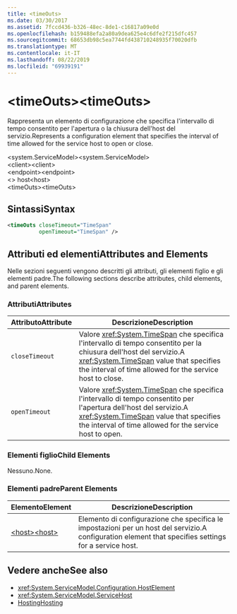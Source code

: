 ```yaml
---
title: <timeOuts>
ms.date: 03/30/2017
ms.assetid: 7fccd436-b326-48ec-8de1-c16817a09e0d
ms.openlocfilehash: b159488efa2a80a9dea625e4c6dfe2f215dfc457
ms.sourcegitcommit: 68653db98c5ea7744fd438710248935f70020dfb
ms.translationtype: MT
ms.contentlocale: it-IT
ms.lasthandoff: 08/22/2019
ms.locfileid: "69939191"
---
```

# <a name="timeouts"></a><span data-ttu-id="27dbd-101">\<timeOuts></span><span class="sxs-lookup"><span data-stu-id="27dbd-101">\<timeOuts></span></span>
<span data-ttu-id="27dbd-102">Rappresenta un elemento di configurazione che specifica l'intervallo di tempo consentito per l'apertura o la chiusura dell'host del servizio.</span><span class="sxs-lookup"><span data-stu-id="27dbd-102">Represents a configuration element that specifies the interval of time allowed for the service host to open or close.</span></span>  
  
 <span data-ttu-id="27dbd-103">\<system.ServiceModel></span><span class="sxs-lookup"><span data-stu-id="27dbd-103">\<system.ServiceModel></span></span>  
<span data-ttu-id="27dbd-104">\<client></span><span class="sxs-lookup"><span data-stu-id="27dbd-104">\<client></span></span>  
<span data-ttu-id="27dbd-105">\<endpoint></span><span class="sxs-lookup"><span data-stu-id="27dbd-105">\<endpoint></span></span>  
<span data-ttu-id="27dbd-106">\<> host</span><span class="sxs-lookup"><span data-stu-id="27dbd-106">\<host></span></span>  
<span data-ttu-id="27dbd-107">\<timeOuts></span><span class="sxs-lookup"><span data-stu-id="27dbd-107">\<timeOuts></span></span>  
  
## <a name="syntax"></a><span data-ttu-id="27dbd-108">Sintassi</span><span class="sxs-lookup"><span data-stu-id="27dbd-108">Syntax</span></span>  
  
```xml  
<timeOuts closeTimeout="TimeSpan"
          openTimeout="TimeSpan" />
```  
  
## <a name="attributes-and-elements"></a><span data-ttu-id="27dbd-109">Attributi ed elementi</span><span class="sxs-lookup"><span data-stu-id="27dbd-109">Attributes and Elements</span></span>  
 <span data-ttu-id="27dbd-110">Nelle sezioni seguenti vengono descritti gli attributi, gli elementi figlio e gli elementi padre.</span><span class="sxs-lookup"><span data-stu-id="27dbd-110">The following sections describe attributes, child elements, and parent elements.</span></span>  
  
### <a name="attributes"></a><span data-ttu-id="27dbd-111">Attributi</span><span class="sxs-lookup"><span data-stu-id="27dbd-111">Attributes</span></span>  
  
|<span data-ttu-id="27dbd-112">Attributo</span><span class="sxs-lookup"><span data-stu-id="27dbd-112">Attribute</span></span>|<span data-ttu-id="27dbd-113">Descrizione</span><span class="sxs-lookup"><span data-stu-id="27dbd-113">Description</span></span>|  
|---------------|-----------------|  
|`closeTimeout`|<span data-ttu-id="27dbd-114">Valore <xref:System.TimeSpan> che specifica l'intervallo di tempo consentito per la chiusura dell'host del servizio.</span><span class="sxs-lookup"><span data-stu-id="27dbd-114">A <xref:System.TimeSpan> value that specifies the interval of time allowed for the service host to close.</span></span>|  
|`openTimeout`|<span data-ttu-id="27dbd-115">Valore <xref:System.TimeSpan> che specifica l'intervallo di tempo consentito per l'apertura dell'host del servizio.</span><span class="sxs-lookup"><span data-stu-id="27dbd-115">A <xref:System.TimeSpan> value that specifies the interval of time allowed for the service host to open.</span></span>|  
  
### <a name="child-elements"></a><span data-ttu-id="27dbd-116">Elementi figlio</span><span class="sxs-lookup"><span data-stu-id="27dbd-116">Child Elements</span></span>  
 <span data-ttu-id="27dbd-117">Nessuno.</span><span class="sxs-lookup"><span data-stu-id="27dbd-117">None.</span></span>  
  
### <a name="parent-elements"></a><span data-ttu-id="27dbd-118">Elementi padre</span><span class="sxs-lookup"><span data-stu-id="27dbd-118">Parent Elements</span></span>  
  
|<span data-ttu-id="27dbd-119">Elemento</span><span class="sxs-lookup"><span data-stu-id="27dbd-119">Element</span></span>|<span data-ttu-id="27dbd-120">Descrizione</span><span class="sxs-lookup"><span data-stu-id="27dbd-120">Description</span></span>|  
|-------------|-----------------|  
|[<span data-ttu-id="27dbd-121">\<host></span><span class="sxs-lookup"><span data-stu-id="27dbd-121">\<host></span></span>](host.md)|<span data-ttu-id="27dbd-122">Elemento di configurazione che specifica le impostazioni per un host del servizio.</span><span class="sxs-lookup"><span data-stu-id="27dbd-122">A configuration element that specifies settings for a service host.</span></span>|  
  
## <a name="see-also"></a><span data-ttu-id="27dbd-123">Vedere anche</span><span class="sxs-lookup"><span data-stu-id="27dbd-123">See also</span></span>

- <xref:System.ServiceModel.Configuration.HostElement>
- <xref:System.ServiceModel.ServiceHost>
- [<span data-ttu-id="27dbd-124">Hosting</span><span class="sxs-lookup"><span data-stu-id="27dbd-124">Hosting</span></span>](../../../wcf/feature-details/hosting.md)
